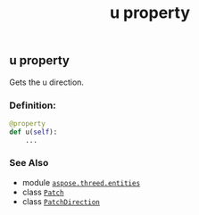 ﻿---
title: u property
second_title: Aspose.3D for Python via .NET API References
description: 
type: docs
weight: 240
url: /python-net/aspose.threed.entities/patch/u/
is_root: false
---

## u property


Gets the u direction.
### Definition:
```python
@property
def u(self):
    ...
```

### See Also
* module [`aspose.threed.entities`](../../)
* class [`Patch`](/3d/python-net/aspose.threed.entities/patch)
* class [`PatchDirection`](/3d/python-net/aspose.threed.entities/patchdirection)

